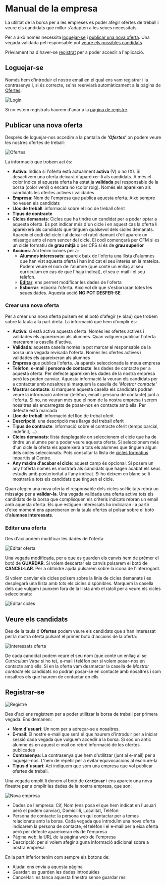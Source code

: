 # Manual de la empresa
La utilitat de la borsa per a les empreses es poder afegir ofertes de treball i veure els candidats que millor s'adapten a les seues necessitats.

Per a això només necessita [loguejar-se](#loguejar-se) i [publicar una nova oferta](#publicar-una-nova-oferta). Una vegada validada pel responsable pot [veure els possibles candidats](#veure-els-candidats).

Prèviament ha d'haver-se [registrat](#registrar-se) per a poder accedir a l'aplicació.

## Loguejar-se
Només hem d'introduir el nostre email en el qual ens vam registrar i la contrasenya i, si és correcte, se'ns reenviarà automàticament a la pàgina de [Ofertes](./ofertas).

![Login](../img/login.png)

Si no estem registrats haurem d'anar a la [pàgina de registre](#registrar-se).

## Publicar una nova oferta
Després de loguejar-nos accedim a la pantalla de **_'Ofertes'_** on podem veure les nostres ofertes de treball:

![Ofertes](../img/ofertas.png)

La informació que trobem ací és:
- **Activa**: Indica si l'oferta està actualment **activa** (V) o no (X). Si desactivem una oferta deixarà d'aparèixer-li als candidats. A més el color indica si aquesta oferta ha estat ja **validada** pel responsable de la borsa (color verd) o encara no (color roig). Només els apareixen als candidats les ofertes actives i validades
- **Empresa**: Nom de l'empresa que publica aquesta oferta. Això sempre ho veuen els candidats
- **Lloc de treball**: informació sobre el lloc de treball oferit
- **Tipus de contracte**
- **Cicles demanats**: Cicles que ha tindre un candidat per a poder optar a aquesta oferta. Es pot indicar més d'un cicle i en aquest cas la oferta li apareixerà als candidats que tinguen qualsevol dels cicles demanats. Apareix el codi del cicle i al deixar el ratolí damunt d'ell apareix un missatge amb el nom sencer del cicle. El codi començarà per CFM si es un cicle formatiu de **grau mitjà** o per CFS si és de **grau superior**
- **Accions**: Ací tenim icones per a:
    - **Alumnes interessats**: apareix baix de l'oferta una llista d'alumnes que han vist aquesta oferta i han indicat el seu interés en la mateixa. Podem veure el nom de l'alumne (que conté un enllaç al seu curriculum en cas de que l'haja indicat), el seu e-mail i el seu telèfon.
    - **[Editar](#editar-una-oferta)**: ens permet modificar les dades de l'oferta
    - **Esborrar**: esborra l'oferta. Això vol dir que s'esborraran totes les seues dades. Aquesta acció **NO POT DESFER-SE**.

### Crear una nova oferta
Per a crear una nova oferta pulsem en el botó d'afegir (**+** blau) que trobem sobre la taula a la part dreta. La informació que hem d'omplir és:
- **Activa**: si està activa aquesta oferta. Només les ofertes actives i validades els apareixeran als alumnes. Quan vulguem publicar l'oferta marcarem la casella d'activa.
- **Validada**: aquesta casella només la pot marcar el responsable de la borsa una vegada revisada l'oferta. Només les ofertes actives i validades els apareixeran als alumnes
- **Empresa** que publica l'oferta. Ja apareix seleccionada la meua empresa
- **Telèfon**, **e-mail** i **persona de contacte**: les dades de contacte per a aquesta oferta. Per defecte apareixen les dades de la nostra empresa però les poden canviar. Aquesta informació la veuran els candidats per a contactar amb nosaltres si marquem la casella de _'Mostrar contacte'_
- **Mostrar contacte**: si marquem aquesta casella els candidats podran veure la informació anterior (telèfon, email i persona de contacte) junt a l'oferta. Si no, no veuran més que el nom de la nostra empresa i serem nosaltres els encarregats de posar-nos en contacte amb ells. Per defecte està marcada
- **Lloc de treball**: informació del lloc de trebal oferit
- **Descripció**: una descripció mes llarga del treball oferit
- **Tipus de contracte**: informació sobre el contracte oferit (temps parcial, indefinit, ...)
- **Cicles demanats**: llista desplegable on seleccionem el cicle que ha de tindre un alumne per a poder veure aquesta oferta. Si seleccionem més d'un cicle la oferta els apareixerà a tots els alumnes que tinguen algun dels cicles seleccionats. Pots consultar la llista de [cicles formatius](../ciclos/lista.md) impartits al Centre.
- **Any màxim d'acabar el cicle**: aquest camp és opcional. Si posem un any l'oferta només es mostrarà als candidats que hagen acabat els seus estudis amb posterioritat a l'any indicat. Si ho deixem en blanc se li mostrarà a tots els candidats que tinguen el cicle.

Quan afegim una nova oferta el responsable dels cicles sol·licitats rebrà un missatge per a **validar-la**. Una vegada validada una oferta activa tots els candidats de la borsa que complisquen els criteris indicats rebran un email amb aquesta oferta. Els que estiguen interessats ho indicaran i a partir d'eixe moment ens apareixeran en la taula ofertes al polsar sobre el botó d'**alumnes interessats**.

### Editar una oferta
Des d'ací podem modificar les dades de l'oferta:

![Editar oferta](../img/oferta-edit.png)

Una vegada modificada, per a que es guarden els canvis hem de prèmer el botó de **GUARDAR**. Si volem descartar els canvis polsarem el botó de **CANCEL·LAR**. Per a obtindre ajuda pulsarem sobre la icona de l'interrogant.

Si volem canviar els cicles polsem sobre la línia de cicles demanats i es desplegarà una llista amb tots els cicles disponibles. Marquem la casella dels que vulgam i punxem fora de la llista amb el ratolí per a veure els cicles seleccionats:

![Editar cicles](../img/oferta-edit-ciclos.png)


## Veure els candidats
Des de la taula d'**Ofertes** podem veure els candidats que s'han interessat per la nostra oferta pulsant el primer botó d'accions de la oferta:

![Interessats oferta](../img/oferta-interesados.png)

De cada candidat podem veure el seu nom (que conté un enllaç al se _Curriculum Vitae_ si ho te), e-mail i teléfon per si volem posar-nos en contacte amb ells. Si en la oferta vam desmarcar la casella de _Mostrar contacte_ els candidats no podran posar-se en contacte amb nosaltres i som nosaltres els que haurem de contactar en ells.

## Registrar-se

![Registre](../img/registre.png)

Des d'ací ens registrem per a poder utilitzar la borsa de treball per primera vegada. Ens demanen:

- **Nom d'usuari**: Un nom per a adreçar-se a nosaltres. 
- **E-mail**: El nostre e-mail que será el que haurem d'introduir per a iniciar sessió cada vegada que vulguem accedir a la borsa. Si soc un antic alumne és en aquest e-mail on rebré informació de les ofertes publicades
- **Contrasenya**: La contrasenya que hem d'utilitzar (junt al e-mail) per a loguejar-nos. L'hem de repetir per a evitar equivocacions al escriure-la
- **Tipus d'usuari**: Ací indiquem que sóm una empresa que vol publicar ofertes de treball.

Una vegada omplit li donem al botó de **`Continuar`** i ens apareix una nova finestre per a omplir les dades de la nostra empresa, que son: 

![Nova empresa](../img/newEmpresa.png)

- Dades de l'empresa: Cif, Nom (ens posa el que hem indicat en l'usuari però el podem canviar), Domicil·li, Localitat, Telèfon
- Persona de contacte: la persona en qui contactar per a temes relacionats amb la borsa. Cada vegada que introduïm una nova oferta indicarem la persona de contacte, el telèfon i el e-mail per a eixa oferta però per defecte apareixeran els de l'empresa
- Pàgina web: la URL de la pàgina web de l'empresa
- Descripció: per si volem afegir alguna informació adicional sobre a nostra empresa

En la part inferior tenim com sempre els botons de:
- Ajuda: ens envia a aquesta pàgina
- Guardar: es guarden les dades introduïdes
- Cancel·lar: es tanca aquesta finestra sense guardar res



